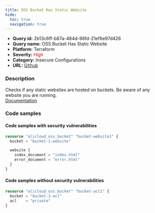 ```yaml
---
title: OSS Bucket Has Static Website
hide:
  toc: true
  navigation: true
---
```


<style>
  .highlight .hll {
    background-color: #ff171742;
  }
  .md-content {
    max-width: 1100px;
    margin: 0 auto;
  }
</style>

-   **Query id:** 2b13c6ff-b87a-484d-86fd-21ef6e97d426
-   **Query name:** OSS Bucket Has Static Website
-   **Platform:** Terraform
-   **Severity:** <span style="color:#C00">High</span>
-   **Category:** Insecure Configurations
-   **URL:** [Github](https://github.com/Checkmarx/kics/tree/master/assets/queries/terraform/alicloud/oss_bucket_has_static_website)

### Description
Checks if any static websties are hosted on buckets. Be aware of any website you are running.<br>
[Documentation](https://registry.terraform.io/providers/aliyun/alicloud/latest/docs/resources/oss_bucket#website)

### Code samples
#### Code samples with security vulnerabilities
```tf title="Postitive test num. 1 - tf file" hl_lines="4"
resource "alicloud_oss_bucket" "bucket-website1" {
  bucket = "bucket-1-website"

  website {
    index_document = "index.html"
    error_document = "error.html"
  }
}

```


#### Code samples without security vulnerabilities
```tf title="Negative test num. 1 - tf file"
resource "alicloud_oss_bucket" "bucket-acl1" {
  bucket = "bucket-1-acl"
  acl    = "private"
}

```
